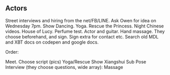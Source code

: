 ## Actors

Street interviews and hiring from the net/FB/LINE. Ask Owen for idea on Wednesday 7pm.
Show Dancing. Yoga. Rescue the Princess. Night Chinese videos. House of Lucy. Perfume test. Actor and guitar. Hand massage. 
They choose beforehand, and sign. Sign extra for contact etc. 
Search old MDL and XBT docs on codepen and google docs.

Order:

Meet.
Choose script (pics) Yoga/Rescue
Show Xiangshui
Sub Pose
Interview (they choose questions, wide array): Massage
